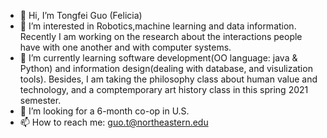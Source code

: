 - 👋 Hi, I’m Tongfei Guo (Felicia)
- 👀 I’m interested in Robotics,machine learning and data information. 
Recently I am working on the research about the interactions people have with one another and with computer systems.
- 🌱 I’m currently learning software development(OO language: java & Python) and information design(dealing with database, and visulization tools). 
Besides, I am taking the philosophy class about human value and technology, and a comptemporary art history class in this spring 2021 semester.
- 💞️ I’m looking for a 6-month co-op in U.S.
- 📫 How to reach me: guo.t@northeastern.edu

<!---
guo-felicia/guo-felicia is a ✨ special ✨ repository because its `README.md` (this file) appears on your GitHub profile.
You can click the Preview link to take a look at your changes.
--->
